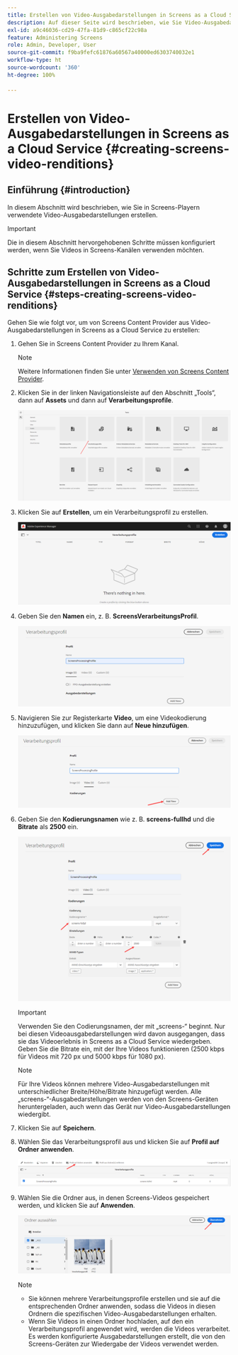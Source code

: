 ```yaml
---
title: Erstellen von Video-Ausgabedarstellungen in Screens as a Cloud Service
description: Auf dieser Seite wird beschrieben, wie Sie Video-Ausgabedarstellungen in Screens as a Cloud Service erstellen.
exl-id: a9c46036-cd29-47fa-81d9-c865cf22c98a
feature: Administering Screens
role: Admin, Developer, User
source-git-commit: f9ba9fefc61876a60567a40000ed6303740032e1
workflow-type: ht
source-wordcount: '360'
ht-degree: 100%

---
```


# Erstellen von Video-Ausgabedarstellungen in Screens as a Cloud Service {#creating-screens-video-renditions}

## Einführung {#introduction}

In diesem Abschnitt wird beschrieben, wie Sie in Screens-Playern verwendete Video-Ausgabedarstellungen erstellen.

>[!IMPORTANT]
>Die in diesem Abschnitt hervorgehobenen Schritte müssen konfiguriert werden, wenn Sie Videos in Screens-Kanälen verwenden möchten.

## Schritte zum Erstellen von Video-Ausgabedarstellungen in Screens as a Cloud Service {#steps-creating-screens-video-renditions}

Gehen Sie wie folgt vor, um von Screens Content Provider aus Video-Ausgabedarstellungen in Screens as a Cloud Service zu erstellen:

1. Gehen Sie in Screens Content Provider zu Ihrem Kanal.

   >[!NOTE]
   >Weitere Informationen finden Sie unter [Verwenden von Screens Content Provider](https://experienceleague.adobe.com/docs/experience-manager-cloud-service/content/screens-as-cloud-service/configure-screens-cloud/using-screens-content-provider.html?lang=de#screens-content-provider).

1. Klicken Sie in der linken Navigationsleiste auf den Abschnitt „Tools“, dann auf **Assets** und dann auf **Verarbeitungsprofile**.

   ![Klicken auf „Verarbeitungsprofile“](/help/screens-cloud/assets/configure/screens-cp-3.png)

1. Klicken Sie auf **Erstellen**, um ein Verarbeitungsprofil zu erstellen.

   ![Klicken auf „Erstellen“](/help/screens-cloud/assets/configure/screens-video-2.png)

1. Geben Sie den **Namen** ein, z. B. **ScreensVerarbeitungsProfil**.

   ![Das Dialogfeld „Verarbeitungsprofil“ mit hervorgehobenem Feld „Name“.](/help/screens-cloud/assets/configure/screens-video-3.png)

1. Navigieren Sie zur Registerkarte **Video**, um eine Videokodierung hinzuzufügen, und klicken Sie dann auf **Neue hinzufügen**.

   ![Dialogfeld „Verarbeitungsprofil“ mit hervorgehobener Schaltfläche „Neu hinzufügen“.](/help/screens-cloud/assets/configure/screens-video-4a.png)

1. Geben Sie den **Kodierungsnamen** wie z. B. **screens-fullhd** und die **Bitrate** als **2500** ein.

   ![Dialogfeld „Verarbeitungsprofil“ mit hervorgehobener Schaltfläche „Speichern“.](/help/screens-cloud/assets/configure/screens-video-4.png)

   >[!IMPORTANT]
   >Verwenden Sie den Codierungsnamen, der mit „screens-“ beginnt. Nur bei diesen Videoausgabedarstellungen wird davon ausgegangen, dass sie das Videoerlebnis in Screens as a Cloud Service wiedergeben. Geben Sie die Bitrate ein, mit der Ihre Videos funktionieren (2500 kbps für Videos mit 720 px und 5000 kbps für 1080 px).

   >[!NOTE]
   >Für Ihre Videos können mehrere Video-Ausgabedarstellungen mit unterschiedlicher Breite/Höhe/Bitrate hinzugefügt werden. Alle „screens-“-Ausgabedarstellungen werden von den Screens-Geräten heruntergeladen, auch wenn das Gerät nur Video-Ausgabedarstellungen wiedergibt.

1. Klicken Sie auf **Speichern**.

1. Wählen Sie das Verarbeitungsprofil aus und klicken Sie auf **Profil auf Ordner anwenden**.

   ![Profil auf Ordner anwenden](/help/screens-cloud/assets/configure/screens-video-5.png)

1. Wählen Sie die Ordner aus, in denen Screens-Videos gespeichert werden, und klicken Sie auf **Anwenden**.

   ![Klicken auf „Übernehmen“](/help/screens-cloud/assets/configure/screens-video-6.png)

   >[!NOTE]
   >
   >* Sie können mehrere Verarbeitungsprofile erstellen und sie auf die entsprechenden Ordner anwenden, sodass die Videos in diesen Ordnern die spezifischen Video-Ausgabedarstellungen erhalten.
   >* Wenn Sie Videos in einen Ordner hochladen, auf den ein Verarbeitungsprofil angewendet wird, werden die Videos verarbeitet. Es werden konfigurierte Ausgabedarstellungen erstellt, die von den Screens-Geräten zur Wiedergabe der Videos verwendet werden.
